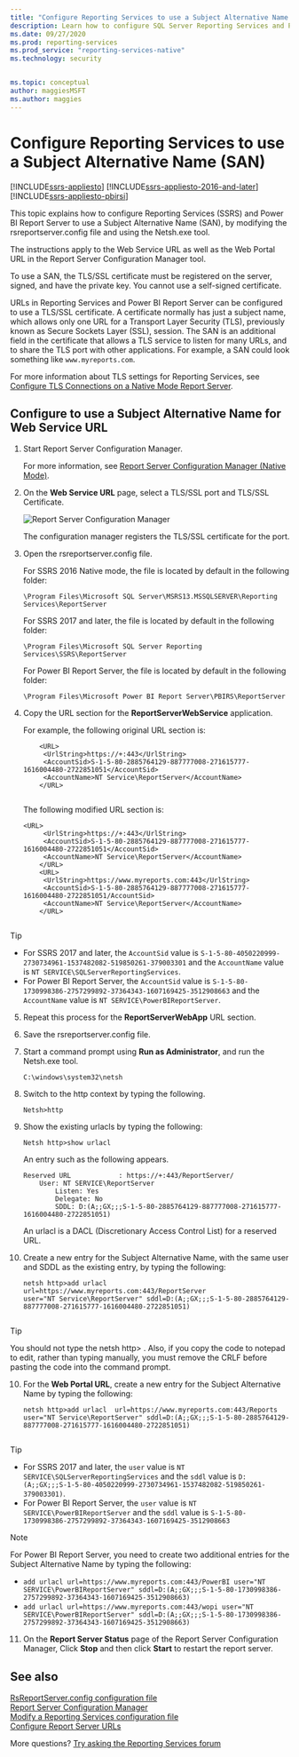 ```yaml
---
title: "Configure Reporting Services to use a Subject Alternative Name (SAN) | Microsoft Docs"
description: Learn how to configure SQL Server Reporting Services and Power BI Report Server to use a SAN by modifying the rsreportserver.config file and using the Netsh.exe tool.
ms.date: 09/27/2020
ms.prod: reporting-services
ms.prod_service: "reporting-services-native"
ms.technology: security


ms.topic: conceptual
author: maggiesMSFT
ms.author: maggies
---
```

# Configure Reporting Services to use a Subject Alternative Name (SAN)

[!INCLUDE[ssrs-appliesto](../../includes/ssrs-appliesto.md)] [!INCLUDE[ssrs-appliesto-2016-and-later](../../includes/ssrs-appliesto-2016-and-later.md)] [!INCLUDE[ssrs-appliesto-pbirsi](../../includes/ssrs-appliesto-pbirs.md)]

This topic explains how to configure Reporting Services (SSRS) and Power BI Report Server to use a Subject Alternative Name (SAN), by modifying the rsreportserver.config file and using the Netsh.exe tool.

The instructions apply to the Web Service URL as well as the Web Portal URL in the Report Server Configuration Manager tool.

To use a SAN, the TLS/SSL certificate must be registered on the server, signed, and have the private key. You cannot use a self-signed certificate.

URLs in Reporting Services and Power BI Report Server can be configured to use a TLS/SSL certificate. A certificate normally has just a subject name, which allows only one URL for a Transport Layer Security (TLS), previously known as Secure Sockets Layer (SSL), session. The SAN is an additional field in the certificate that allows a TLS service to listen for many URLs, and to share the TLS port with other applications. For example, a SAN could look something like `www.myreports.com`.

For more information about TLS settings for Reporting Services, see [Configure TLS Connections on a Native Mode Report Server](../../reporting-services/security/configure-ssl-connections-on-a-native-mode-report-server.md).  
  
## Configure to use a Subject Alternative Name for Web Service URL
  
1.  Start Report Server Configuration Manager.  
  
     For more information, see [Report Server Configuration Manager &#40;Native Mode&#41;](../../reporting-services/install-windows/reporting-services-configuration-manager-native-mode.md).  
  
2.  On the **Web Service URL** page, select a TLS/SSL port and TLS/SSL Certificate.  
  
     ![Report Server Configuration Manager](../../reporting-services/report-server-sharepoint/media/reportingservices-configurationmanager.png "Report Server Configuration Manager")  
  
     The configuration manager registers the TLS/SSL certificate for the port.  
  
3.  Open the rsreportserver.config file.  
  
     For SSRS 2016 Native mode, the file is located by default in the following folder:  
  
    ```  
    \Program Files\Microsoft SQL Server\MSRS13.MSSQLSERVER\Reporting Services\ReportServer  
    ```  
  
     For SSRS 2017 and later, the file is located by default in the following folder:  
  
    ```  
    \Program Files\Microsoft SQL Server Reporting Services\SSRS\ReportServer  
    ```  
    
     For Power BI Report Server, the file is located by default in the following folder:  
  
    ```  
    \Program Files\Microsoft Power BI Report Server\PBIRS\ReportServer  
    ```  
  
4.  Copy the URL section for the **ReportServerWebService** application.
  
     For example, the following original URL section is:  
  
    ```  
        <URL>  
         <UrlString>https://+:443</UrlString>  
         <AccountSid>S-1-5-80-2885764129-887777008-271615777-1616004480-2722851051</AccountSid>  
         <AccountName>NT Service\ReportServer</AccountName>  
        </URL>  
  
    ```  
  
     The following modified URL section is:
  
    ```  
    <URL>  
         <UrlString>https://+:443</UrlString>  
         <AccountSid>S-1-5-80-2885764129-887777008-271615777-1616004480-2722851051</AccountSid>  
         <AccountName>NT Service\ReportServer</AccountName>  
        </URL>  
        <URL>  
         <UrlString>https://www.myreports.com:443</UrlString>  
         <AccountSid>S-1-5-80-2885764129-887777008-271615777-1616004480-2722851051/AccountSid>  
         <AccountName>NT Service\ReportServer</AccountName>  
        </URL>  
  
    ```  
  
  > [!TIP]  
>  * For SSRS 2017 and later, the `AccountSid` value is `S-1-5-80-4050220999-2730734961-1537482082-519850261-379003301` and the `AccountName` value is `NT SERVICE\SQLServerReportingServices`.
>  * For Power BI Report Server, the `AccountSid` value is `S-1-5-80-1730998386-2757299892-37364343-1607169425-3512908663` and the `AccountName` value is `NT SERVICE\PowerBIReportServer`.
  
5.  Repeat this process for the **ReportServerWebApp** URL section.
6.  Save the rsreportserver.config file.  
  
6.  Start a command prompt using **Run as Administrator**, and run the Netsh.exe tool.  
  
    ```  
    C:\windows\system32\netsh  
    ```  
  
7.  Switch to the http context by typing the following.  
  
    ```  
    Netsh>http  
    ```  
  
8.  Show the existing urlacls by typing the following:
  
    ```  
    Netsh http>show urlacl  
    ```  
  
     An entry such as the following appears.  
  
    ```  
    Reserved URL            : https://+:443/ReportServer/  
        User: NT SERVICE\ReportServer  
            Listen: Yes  
            Delegate: No  
            SDDL: D:(A;;GX;;;S-1-5-80-2885764129-887777008-271615777-1616004480-2722851051)  
    ```  
  
     An urlacl is a DACL (Discretionary Access Control List) for a reserved URL.  
  
9. Create a new entry for the Subject Alternative Name, with the same user and SDDL as the existing entry, by typing the following:  
  
    ```  
    netsh http>add urlacl  url=https://www.myreports.com:443/ReportServer    
    user="NT Service\ReportServer" sddl=D:(A;;GX;;;S-1-5-80-2885764129-887777008-271615777-1616004480-2722851051)  
  
    ```  
> [!TIP] 
> You should not type the netsh http> . Also, if you copy the code to notepad to edit, rather than typing manually, you must remove the CRLF before pasting the code into the command prompt.
  
10. For the **Web Portal URL**, create a new entry for the Subject Alternative Name by typing the following:

    ```  
    netsh http>add urlacl  url=https://www.myreports.com:443/Reports  
    user="NT Service\ReportServer" sddl=D:(A;;GX;;;S-1-5-80-2885764129-887777008-271615777-1616004480-2722851051)  
  
    ```  
> [!TIP]  
>  * For SSRS 2017 and later, the `user` value is `NT SERVICE\SQLServerReportingServices` and the `sddl` value is `D:(A;;GX;;;S-1-5-80-4050220999-2730734961-1537482082-519850261-379003301)`.
>  * For Power BI Report Server, the `user` value is `NT SERVICE\PowerBIReportServer` and the `sddl` value is `S-1-5-80-1730998386-2757299892-37364343-1607169425-3512908663`

> [!NOTE]  
> For Power BI Report Server, you need to create two additional entries for the Subject Alternative Name by typing the following:
>  * `add urlacl url=https://www.myreports.com:443/PowerBI user="NT SERVICE\PowerBIReportServer" sddl=D:(A;;GX;;;S-1-5-80-1730998386-2757299892-37364343-1607169425-3512908663)`
>  * `add urlacl url=https://www.myreports.com:443/wopi user="NT SERVICE\PowerBIReportServer" sddl=D:(A;;GX;;;S-1-5-80-1730998386-2757299892-37364343-1607169425-3512908663)`

11. On the **Report Server Status** page of the Report Server Configuration Manager, Click **Stop** and then click **Start** to restart the report server.  
  
## See also

 [RsReportServer.config configuration file](../../reporting-services/report-server/rsreportserver-config-configuration-file.md)   
 [Report Server Configuration Manager](../../reporting-services/install-windows/reporting-services-configuration-manager-native-mode.md)   
 [Modify a Reporting Services configuration file](../../reporting-services/report-server/modify-a-reporting-services-configuration-file-rsreportserver-config.md)   
 [Configure Report Server URLs](../../reporting-services/install-windows/configure-report-server-urls-ssrs-configuration-manager.md)

More questions? [Try asking the Reporting Services forum](https://go.microsoft.com/fwlink/?LinkId=620231)
